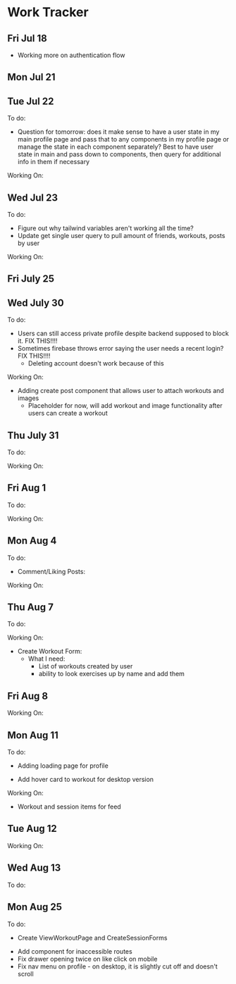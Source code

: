 # Work Tracker

## Fri Jul 18
- Working more on authentication flow
    <!-- - updating backend for when users sign in with gmail to slugify their username to prevent duplicate entries DONE -->
    <!-- - Adding user's avatar and username to sidebar on successful login DONE -->
    <!-- - Updating auth flow to use postgres user instead of firebase user DONE -->
    <!-- - Adding user's avatar to mobile menu DONE -->

## Mon Jul 21
<!-- - Need to have login/sign up for mobile working DONE -->
<!-- - Adding modal/ability to login/signup on mobile DONE -->
<!-- - Added Ref for quicker verification of user state on refresh DONE -->

<!-- - Start on Profile Page DONE -->
<!-- - Adding Profile API to quickly query backend DONE -->
<!-- - Added util function to quickly search if user is a friend or owner of current profile DONE -->
<!-- - Added placeholder for errorModal on frontend DONE -->
<!-- - Working on adding privacy to user's page, posts, and workouts DONE -->

## Tue Jul 22
To do:
- Question for tomorrow: does it make sense to have a user state in my main profile page and pass that to any components in my profile page or manage the state in each component separately? Best to have user state in main and pass down to components, then query for additional info in them if necessary
<!-- - Work on error modal DONE -->
<!-- - Finish adding privacy in public routes and push to firebase cloud functions DONE -->

Working On:
<!-- - Changed public routes to work with username rather than user_id DONE -->
<!-- - Changed group routes to work with group name instead of group_id DONE -->
<!-- - Added helper function for group name availability on backend DONE -->

## Wed Jul 23
To do:
<!-- - Add views for profile page? DONE -->
<!-- - Figure out rendering error with ProfileHeader - initial render works as expect, on page reload, it's like auth user disappears? DONE -->
<!-- - Add limits to length of username and bio DONE -->
- Figure out why tailwind variables aren't working all the time?
- Update get single user query to pull amount of friends, workouts, posts by user

Working On:
<!-- - Adding edit profile modal to profile header DONE -->
<!-- - Added editmodal form DONE -->
<!-- - Added firebase user to context for sitewide access to token DONE -->
<!-- - Adding menu and views (Feed, Posts, Workouts, Friends, Groups) DONE -->

## Fri July 25
<!-- - test edit and delete profile functionality (edit profile removes profile pic for some reason. Delete deletes from firebase, but not from supabase) DONE -->

## Wed July 30
To do:
- Users can still access private profile despite backend supposed to block it. FIX THIS!!!!
- Sometimes firebase throws error saying the user needs a recent login? FIX THIS!!!!
    - Deleting account doesn't work because of this


Working On:
- Adding create post component that allows user to attach workouts and images
    - Placeholder for now, will add workout and image functionality after users can create a workout
<!-- - Updating post routes to pull id from auth header rather than the req and using the token to then authenticate the user and pull their id from my db DONE -->
<!-- - Updated postApi DONE -->
<!-- - Adding toasts to provide users feedback on successful submits DONE -->

## Thu July 31
To do:
<!-- - Add view to tie user info together in profile view (number of workouts, posts, friends) DONE -->
<!-- - View for user posts/workouts in order with ability to remove either for different views on frontend DONE -->

Working On:
<!-- - querying for user's feed of posts and workouts DONE -->
<!-- - adding feed query to profile feed component and making it work as profile post and profile workout component instead of having 3 separate ones DONE -->
<!-- - updating profile query to query for post/workout/friend counts DONE -->


## Fri Aug 1
To do:

Working On:
<!-- - Adding comment form component for posts/workouts in feed DONE -->
<!-- - Added error handling to create post DONE -->
<!-- - Changed view to add more info about post/workout user for auth and edit/delete checks DONE -->

## Mon Aug 4
To do:
- Comment/Liking Posts:
    <!-- - Sync front and backend up to accept comments on posts DONE -->
    <!-- - verify backend route is protected DONE -->
    <!-- - add to comment api on frontend DONE -->
    <!-- - sync to accept likes/unlikes on post DONE -->
    <!-- - have like count update without refreshing whole page DONE -->
    <!-- - CORS Error on liking post in PostItem.tsx DONE -->
    <!-- - Change like icon to be filled in if auth user has liked a post DONE -->
    <!-- - (add catch for if unauth user tries to like or comment) DONE -->

Working On:
<!-- - Updating postApi functions to work with what backend expects. No need to pass user_id in body if I pass token to back in DONE -->
<!-- - Adding auth checks to interact with posts DONE -->

## Thu Aug 7
To do:
<!-- - change buttons for liking/commenting DONE -->
<!-- - Add new tables to track completed workouts DONE -->
<!-- - update enums as well ^ DONE -->

Working On:
- Create Workout Form:
    - What I need:
        - List of workouts created by user
        - ability to look exercises up by name and add them
<!-- - Update backend routes/controllers for new sessions table DONE -->

## Fri Aug 8
Working On:
<!-- - Adding exercise inputs to createWorkoutForm DONE -->
<!-- - Adding create workout submission DONE -->
<!-- - Updating workoutApi functions DONE -->

## Mon Aug 11
To do:
- Adding loading page for profile
<!-- - Adding workout and post items to view feed DONE -->
- Add hover card to workout for desktop version
<!-- - Fix error with feed not loading DONE -->
<!-- - Create single post, workout, group, session routes and placeholders DONE -->

Working On:
- Workout and session items for feed
<!-- - Add sessions to profile menu items DONE -->
<!-- - updating workout and session apis DONE -->

## Tue Aug 12
Working On:
<!-- - changing like/comment button stylings to allow for clicking on counts and buttons separately DONE -->
<!-- - rearranging viewpostitem page so likes appear in drawer DONE -->
<!-- - Updating views to allow for liking comments and viewing comment likes DONE -->

## Wed Aug 13
To do:
<!-- - Fix likes on view post item. When clicked, it doesn't work properly. Requires page refresh DONE -->
<!-- - Move useEffect fetch to ViewPostPage DONE -->
<!-- - Fix issues with likes not updating properly DONE -->

## Mon Aug 25
To do:
- Create ViewWorkoutPage and CreateSessionForms
<!-- - Add workouts to createPost and ViewPostItem components DONE -->
- Add component for inaccessible routes
- Fix drawer opening twice on like click on mobile
- Fix nav menu on profile - on desktop, it is slightly cut off and doesn't scroll
